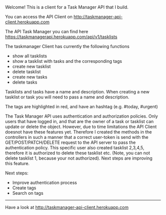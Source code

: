 Welcome!
This is a client for a Task Manager API that I build.

You can access the API Client on http://taskmanager-api-client.herokuapp.com

The API Task Manager you can find here https://taskmanagerapi.herokuapp.com/api/v1/tasklists

The taskmanager Client has currently the following functions
  - show all tasklists
  - show a tasklist with tasks and the corresponding tags
  - create new tasklist
  - delete tasklist
  - create new tasks
  - delete tasks

Tasklists and tasks have a name and description. When creating a new tasklist or task you will need to pass a name and description.

The tags are highlighted in red, and have an hashtag (e.g. #today, #urgent)

The Task Manager API uses authentication and authorization policies. Only users that have logged in, and that are the owner of a task or tasklist can update or delete the object. However, due to time limitations the API Client doesnot have these features yet. Therefore I created the methods in the controllers in such a manner that a correct user-token is send with the GET/POST/PATCH/DELETE request to the API server to pass the authentication policy. This specific user also created tasklist 2,3,4,5, therefore it is authorized to delete these tasklist etc. (Note, you can not delete tasklist 1, because your not authorized). Next steps are improving this feature.

Next steps:
  - Improve authentication process
  - Create tags
  - Search on tags

******************************************************************************************
Have a look at http://taskmanager-api-client.herokuapp.com

